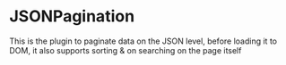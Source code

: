 # JSONPagination
This is the plugin to paginate data on the JSON level, before loading it to DOM, it also supports sorting &amp; on searching on the page itself
